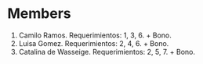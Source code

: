 <!-- GROUP MEMBERS -->
# Members

1. Camilo Ramos. Requerimientos: 1, 3, 6. + Bono.
2. Luisa Gomez. Requerimientos: 2, 4, 6. + Bono.
3. Catalina de Wasseige. Requerimientos: 2, 5, 7. + Bono.